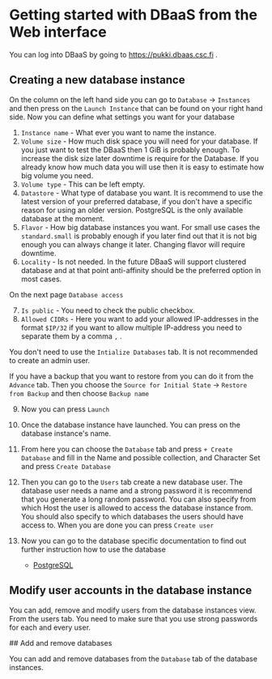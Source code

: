# Getting started with DBaaS from the Web interface

You can log into DBaaS by going to https://pukki.dbaas.csc.fi .


## Creating a new database instance

On the column on the left hand side you can go to `Database` -> `Instances` and then press on the `Launch Instance` that can be found on your right hand side.
Now you can define what settings you want for your database

1.   `Instance name` - What ever you want to name the instance.
2.   `Volume size` - How much disk space you will need for your database. If you just want to test the DBaaS then 1 GiB is probably enough. To increase the disk size later downtime is require for the Database. If you already know how much data you will use then it is easy to estimate how big volume you need. 
3.   `Volume type` - This can be left empty.
4.   `Datastore` - What type of database you want. It is recommend to use the latest version of your preferred database, if you don't have a specific reason for using an older version. PostgreSQL is the only available database at the moment.
5.   `Flavor` - How big database instances you want. For small use cases the `standard.small` is probably enough if you later find out that it is not big enough you can always change it later. Changing flavor will require downtime.
6.   `Locality` - Is not needed. In the future DBaaS will support clustered database and at that point anti-affinity should be the preferred option in most cases.

On the next page `Database access`

7. `Is public` - You need to check the public checkbox.
8. `Allowed CIDRs` - Here you want to add your allowed IP-addresses in the format `$IP/32` if you want to allow multiple IP-address you need to separate them by a comma `,` .

You don't need to use the `Intialize Databases` tab. It is not recommended to create an admin user.

If you have a backup that you want to restore from you can do it from the `Advance` tab. Then you choose the `Source for Initial State` -> `Restore from Backup` and then choose `Backup name`

9. Now you can press `Launch`

10. Once the database instance have launched. You can press on the database instance's name. 
11. From here you can choose the `Database` tab and press `+ Create Database` and fill in the Name and possible collection, and Character Set and press `Create Database`
12. Then you can go to the `Users` tab create a new database user. The database user needs a name and a strong password it is recommend that you generate a long random password. You can also specify from which Host the user is allowed to access the database instance from. You should also specify to which databases the users should have access to. When you are done you can press `Create user`

13. Now you can go to the database specific documentation to find out further instruction how to use the database

	* [PostgreSQL](postgresql.md)

## Modify user accounts in the database instance

You can add, remove and modify users from the database instances view. From the users tab. You need to make sure that you use strong passwords for each and every user.

## Add and remove databases

You can add and remove databases from the `Database` tab of the database instances.



